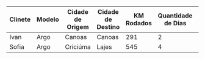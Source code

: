 | Clinete | Modelo | Cidade de Origem | Cidade de Destino | KM Rodados | Quantidade de Dias | Valor Total |
|---------|--------|------------------|-------------------|------------|--------------------|-------------|
| Ivan | Argo | Canoas | Canoas | 291 | 2 | 298.86 |
| Sofia | Argo | Criciúma | Lajes | 545 | 4 | 345.87 |

